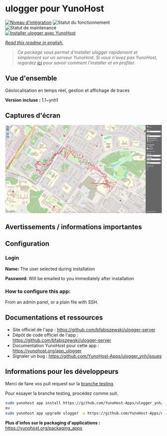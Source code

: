 <!--
N.B.: This README was automatically generated by https://github.com/YunoHost/apps/tree/master/tools/README-generator
It shall NOT be edited by hand.
-->

# ulogger pour YunoHost

[![Niveau d'intégration](https://dash.yunohost.org/integration/ulogger.svg)](https://dash.yunohost.org/appci/app/ulogger) ![Statut du fonctionnement](https://ci-apps.yunohost.org/ci/badges/ulogger.status.svg) ![Statut de maintenance](https://ci-apps.yunohost.org/ci/badges/ulogger.maintain.svg)  
[![Installer ulogger avec YunoHost](https://install-app.yunohost.org/install-with-yunohost.svg)](https://install-app.yunohost.org/?app=ulogger)

*[Read this readme in english.](./README.md)*

> *Ce package vous permet d'installer ulogger rapidement et simplement sur un serveur YunoHost.
Si vous n'avez pas YunoHost, regardez [ici](https://yunohost.org/#/install) pour savoir comment l'installer et en profiter.*

## Vue d'ensemble

Géolocalisation en temps réel, gestion et affichage de traces

**Version incluse :** 1.1~ynh1

## Captures d'écran

![Capture d'écran de ulogger](./doc/screenshots/screenshot.png)

## Avertissements / informations importantes

## Configuration

### Login
**Name:** The user selected during installation

**Password:** Will be emailed to you immediately after installation

### How to configure this app: 
From an admin panel, or a plain file with SSH.

## Documentations et ressources

* Site officiel de l'app : <https://github.com/bfabiszewski/ulogger-server>
* Dépôt de code officiel de l'app : <https://github.com/bfabiszewski/ulogger-server>
* Documentation YunoHost pour cette app : <https://yunohost.org/app_ulogger>
* Signaler un bug : <https://github.com/YunoHost-Apps/ulogger_ynh/issues>

## Informations pour les développeurs

Merci de faire vos pull request sur la [branche testing](https://github.com/YunoHost-Apps/ulogger_ynh/tree/testing).

Pour essayer la branche testing, procédez comme suit.

``` bash
sudo yunohost app install https://github.com/YunoHost-Apps/ulogger_ynh/tree/testing --debug
ou
sudo yunohost app upgrade ulogger -u https://github.com/YunoHost-Apps/ulogger_ynh/tree/testing --debug
```

**Plus d'infos sur le packaging d'applications :** <https://yunohost.org/packaging_apps>
